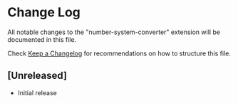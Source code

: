 # Change Log

All notable changes to the "number-system-converter" extension will be documented in this file.

Check [Keep a Changelog](http://keepachangelog.com/) for recommendations on how to structure this file.

## [Unreleased]

- Initial release